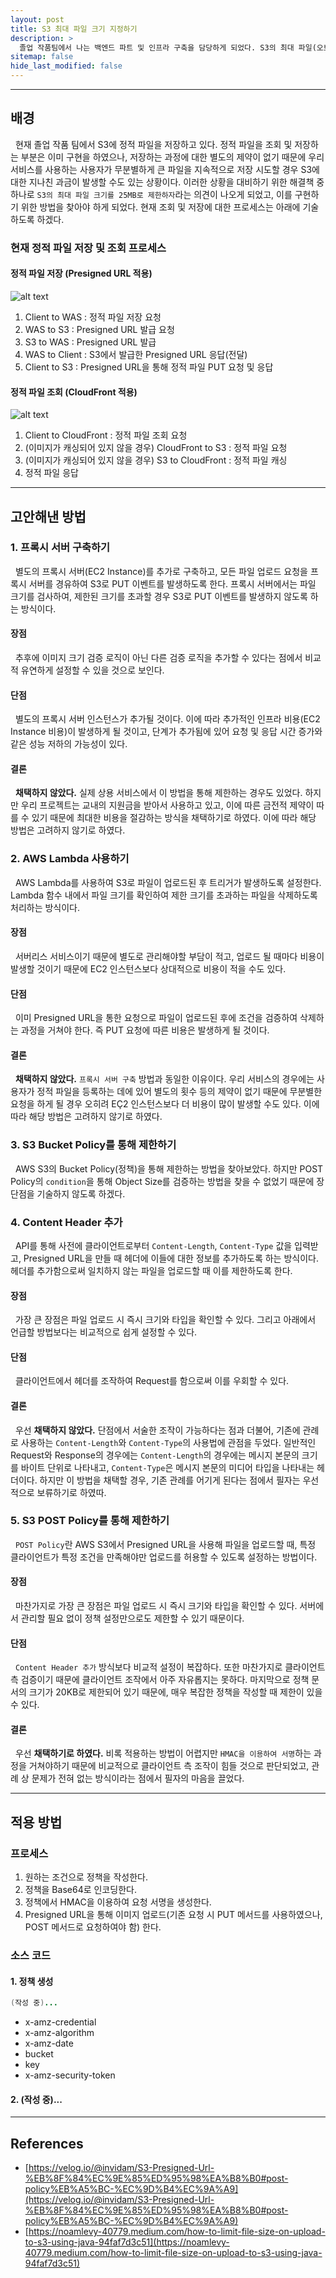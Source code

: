 ```yaml
---
layout: post
title: S3 최대 파일 크기 지정하기
description: >
  졸업 작품팀에서 나는 백엔드 파트 및 인프라 구축을 담당하게 되었다. S3의 최대 파일(오브젝트) 크기를 지정하기 위한 방법을 찾기 위한 트러블 슈팅 과정을 기술하고자 한다.
sitemap: false
hide_last_modified: false
---
```


---

## 배경

&nbsp; 현재 졸업 작품 팀에서 S3에 정적 파일을 저장하고 있다. 정적 파일을 조회 및 저장하는 부분은 이미 구현을 하였으나, 저장하는 과정에 대한 별도의 제약이 없기 때문에 우리 서비스를 사용하는 사용자가 무분별하게 큰 파일을 지속적으로 저장 시도할 경우 S3에 대한 지나친 과금이 발생할 수도 있는 상황이다. 이러한 상황을 대비하기 위한 해결책 중 하나로 `S3의 최대 파일 크기를 25MB로 제한하자`라는 의견이 나오게 되었고, 이를 구현하기 위한 방법을 찾아야 하게 되었다. 현재 조회 및 저장에 대한 프로세스는 아래에 기술하도록 하겠다.

### 현재 정적 파일 저장 및 조회 프로세스

#### 정적 파일 저장 (Presigned URL 적용)

![alt text](../../assets/img/docs/set-s3-max-size/image.png)

1. Client to WAS : 정적 파일 저장 요청
2. WAS to S3 : Presigned URL 발급 요청
3. S3 to WAS : Presigned URL 발급
4. WAS to Client : S3에서 발급한 Presigned URL 응답(전달)
5. Client to S3 : Presigned URL을 통해 정적 파일 PUT 요청 및 응답

#### 정적 파일 조회 (CloudFront 적용)

![alt text](../../assets/img/docs/set-s3-max-size/image2.png)

1. Client to CloudFront : 정적 파일 조회 요청
2. (이미지가 캐싱되어 있지 않을 경우) CloudFront to S3 : 정적 파일 요청
3. (이미지가 캐싱되어 있지 않을 경우) S3 to CloudFront : 정적 파일 캐싱
4. 정적 파일 응답

---

## 고안해낸 방법

### 1. 프록시 서버 구축하기

&nbsp; 별도의 프록시 서버(EC2 Instance)를 추가로 구축하고, 모든 파일 업로드 요청을 프록시 서버를 경유하여 S3로 PUT 이벤트를 발생하도록 한다. 프록시 서버에서는 파일 크기를 검사하여, 제한된 크기를 초과할 경우 S3로 PUT 이벤트를 발생하지 않도록 하는 방식이다.<br>

#### 장점

&nbsp; 추후에 이미지 크기 검증 로직이 아닌 다른 검증 로직을 추가할 수 있다는 점에서 비교적 유연하게 설정할 수 있을 것으로 보인다.

#### 단점

&nbsp; 별도의 프록시 서버 인스턴스가 추가될 것이다. 이에 따라 추가적인 인프라 비용(EC2 Instance 비용)이 발생하게 될 것이고, 단계가 추가됨에 있어 요청 및 응답 시간 증가와 같은 성능 저하의 가능성이 있다.

#### 결론

&nbsp; **채택하지 않았다.** 실제 상용 서비스에서 이 방법을 통해 제한하는 경우도 있었다. 하지만 우리 프로젝트는 교내의 지원금을 받아서 사용하고 있고, 이에 따른 금전적 제약이 따를 수 있기 때문에 최대한 비용을 절감하는 방식을 채택하기로 하였다. 이에 따라 해당 방법은 고려하지 않기로 하였다.

### 2. AWS Lambda 사용하기

&nbsp; AWS Lambda를 사용하여 S3로 파일이 업로드된 후 트리거가 발생하도록 설정한다. Lambda 함수 내에서 파일 크기를 확인하여 제한 크기를 초과하는 파일을 삭제하도록 처리하는 방식이다.

#### 장점

&nbsp; 서버리스 서비스이기 때문에 별도로 관리해야할 부담이 적고, 업로드 될 때마다 비용이 발생할 것이기 때문에 EC2 인스턴스보다 상대적으로 비용이 적을 수도 있다.

#### 단점

&nbsp; 이미 Presigned URL을 통한 요청으로 파일이 업로드된 후에 조건을 검증하여 삭제하는 과정을 거쳐야 한다. 즉 PUT 요청에 따른 비용은 발생하게 될 것이다.

#### 결론

&nbsp; **채택하지 않았다.** `프록시 서버 구축` 방법과 동일한 이유이다. 우리 서비스의 경우에는 사용자가 정적 파일을 등록하는 데에 있어 별도의 횟수 등의 제약이 없기 때문에 무분별한 요청을 하게 될 경우 오히려 EÇ2 인스턴스보다 더 비용이 많이 발생할 수도 있다. 이에 따라 해당 방법은 고려하지 않기로 하였다.

### 3. S3 Bucket Policy를 통해 제한하기

&nbsp; AWS S3의 Bucket Policy(정책)을 통해 제한하는 방법을 찾아보았다. 하지만 POST Policy의 `condition`을 통해 Object Size를 검증하는 방법을 찾을 수 없었기 때문에 장단점을 기술하지 않도록 하겠다.

### 4. Content Header 추가

&nbsp; API를 통해 사전에 클라이언트로부터 `Content-Length`, `Content-Type` 값을 입력받고, Presigned URL을 만들 때 헤더에 이들에 대한 정보를 추가하도록 하는 방식이다. 헤더를 추가함으로써 일치하지 않는 파일을 업로드할 때 이를 제한하도록 한다.

#### 장점

&nbsp; 가장 큰 장점은 파일 업로드 시 즉시 크기와 타입을 확인할 수 있다. 그리고 아래에서 언급할 방법보다는 비교적으로 쉽게 설정할 수 있다.

#### 단점

&nbsp; 클라이언트에서 헤더를 조작하여 Request를 함으로써 이를 우회할 수 있다.

#### 결론

&nbsp; 우선 **채택하지 않았다.** 단점에서 서술한 조작이 가능하다는 점과 더불어, 기존에 관례로 사용하는 `Content-Length`와 `Content-Type`의 사용법에 관점을 두었다. 일반적인 Request와 Response의 경우에는 `Content-Length`의 경우에는 메시지 본문의 크기를 바이트 단위로 나타내고, `Content-Type`은 메시지 본문의 미디어 타입을 나타내는 헤더이다. 하지만 이 방법을 채택할 경우, 기존 관례를 어기게 된다는 점에서 필자는 우선적으로 보류하기로 하였따.

### 5. S3 POST Policy를 통해 제한하기

&nbsp; `POST Policy`란 AWS S3에서 Presigned URL을 사용해 파일을 업로드할 때, 특정 클라이언트가 특정 조건을 만족해야만 업로드를 허용할 수 있도록 설정하는 방법이다.

#### 장점

&nbsp; 마찬가지로 가장 큰 장점은 파일 업로드 시 즉시 크기와 타입을 확인할 수 있다. 서버에서 관리할 필요 없이 정책 설정만으로도 제한할 수 있기 때문이다.

#### 단점

&nbsp; `Content Header 추가` 방식보다 비교적 설정이 복잡하다. 또한 마찬가지로 클라이언트 측 검증이기 때문에 클라이언트 조작에서 아주 자유롭지는 못하다. 마지막으로 정책 문서의 크기가 20KB로 제한되어 있기 때문에, 매우 복잡한 정책을 작성할 때 제한이 있을 수 있다.

#### 결론

&nbsp; 우선 **채택하기로 하였다.** 비록 적용하는 방법이 어렵지만 `HMAC을 이용하여 서명`하는 과정을 거쳐야하기 때문에 비교적으로 클라이언트 측 조작이 힘들 것으로 판단되었고, 관례 상 문제가 전혀 없는 방식이라는 점에서 필자의 마음을 끌었다.

---

## 적용 방법

### 프로세스

1. 원하는 조건으로 정책을 작성한다.
2. 정책을 Base64로 인코딩한다.
3. 정책에서 HMAC을 이용하여 요청 서명을 생성한다.
4. Presigned URL을 통해 이미지 업로드(기존 요청 시 PUT 메서드를 사용하였으나, POST 메서드로 요청하여야 함) 한다.

### 소스 코드

#### 1. 정책 생성

```java
(작성 중)...
```

- x-amz-credential
- x-amz-algorithm
- x-amz-date
- bucket
- key
- x-amz-security-token

#### 2. (작성 중)...

---

## References

- [https://velog.io/@invidam/S3-Presigned-Url-%EB%8F%84%EC%9E%85%ED%95%98%EA%B8%B0#post-policy%EB%A5%BC-%EC%9D%B4%EC%9A%A9](https://velog.io/@invidam/S3-Presigned-Url-%EB%8F%84%EC%9E%85%ED%95%98%EA%B8%B0#post-policy%EB%A5%BC-%EC%9D%B4%EC%9A%A9)
- [https://noamlevy-40779.medium.com/how-to-limit-file-size-on-upload-to-s3-using-java-94faf7d3c51](https://noamlevy-40779.medium.com/how-to-limit-file-size-on-upload-to-s3-using-java-94faf7d3c51)
